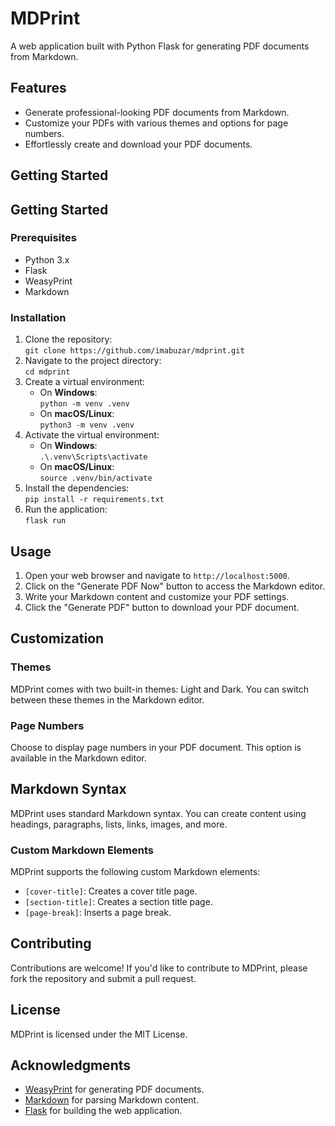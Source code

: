 # MDPrint

A web application built with Python Flask for generating PDF documents from Markdown.

## Features

- Generate professional-looking PDF documents from Markdown.
- Customize your PDFs with various themes and options for page numbers.
- Effortlessly create and download your PDF documents.

## Getting Started

## Getting Started

### Prerequisites

- Python 3.x
- Flask
- WeasyPrint
- Markdown

### Installation

1. Clone the repository:  
   `git clone https://github.com/imabuzar/mdprint.git`
2. Navigate to the project directory:  
   `cd mdprint`
3. Create a virtual environment:
   - On **Windows**:  
     `python -m venv .venv`
   - On **macOS/Linux**:  
     `python3 -m venv .venv`
4. Activate the virtual environment:
   - On **Windows**:  
     `.\.venv\Scripts\activate`
   - On **macOS/Linux**:  
     `source .venv/bin/activate`
5. Install the dependencies:  
   `pip install -r requirements.txt`
6. Run the application:  
   `flask run`

## Usage

1. Open your web browser and navigate to `http://localhost:5000`.
2. Click on the "Generate PDF Now" button to access the Markdown editor.
3. Write your Markdown content and customize your PDF settings.
4. Click the "Generate PDF" button to download your PDF document.

## Customization

### Themes

MDPrint comes with two built-in themes: Light and Dark. You can switch between these themes in the Markdown editor.

### Page Numbers

Choose to display page numbers in your PDF document. This option is available in the Markdown editor.

## Markdown Syntax

MDPrint uses standard Markdown syntax. You can create content using headings, paragraphs, lists, links, images, and more.

### Custom Markdown Elements

MDPrint supports the following custom Markdown elements:

- `[cover-title]`: Creates a cover title page.
- `[section-title]`: Creates a section title page.
- `[page-break]`: Inserts a page break.

## Contributing

Contributions are welcome! If you'd like to contribute to MDPrint, please fork the repository and submit a pull request.

## License

MDPrint is licensed under the MIT License.

## Acknowledgments

- [WeasyPrint](https://weasyprint.org/) for generating PDF documents.
- [Markdown](https://www.markdownguide.org/) for parsing Markdown content.
- [Flask](https://flask.palletsprojects.com/) for building the web application.
